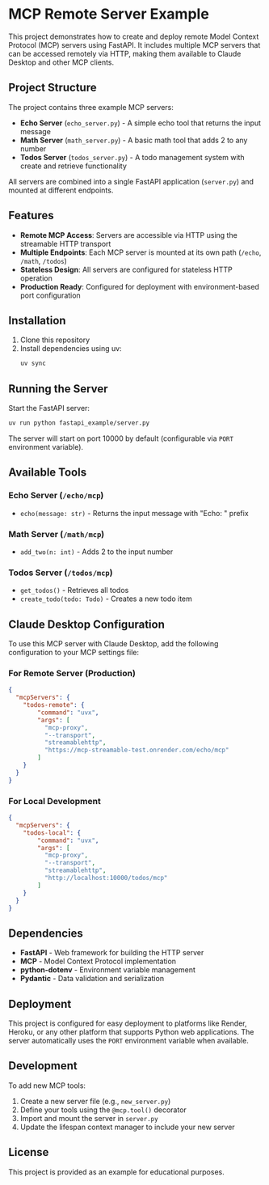 # MCP Remote Server Example

This project demonstrates how to create and deploy remote Model Context Protocol (MCP) servers using FastAPI. It includes multiple MCP servers that can be accessed remotely via HTTP, making them available to Claude Desktop and other MCP clients.

## Project Structure

The project contains three example MCP servers:

- **Echo Server** (`echo_server.py`) - A simple echo tool that returns the input message
- **Math Server** (`math_server.py`) - A basic math tool that adds 2 to any number
- **Todos Server** (`todos_server.py`) - A todo management system with create and retrieve functionality

All servers are combined into a single FastAPI application (`server.py`) and mounted at different endpoints.

## Features

- **Remote MCP Access**: Servers are accessible via HTTP using the streamable HTTP transport
- **Multiple Endpoints**: Each MCP server is mounted at its own path (`/echo`, `/math`, `/todos`)
- **Stateless Design**: All servers are configured for stateless HTTP operation
- **Production Ready**: Configured for deployment with environment-based port configuration

## Installation

1. Clone this repository
2. Install dependencies using uv:
   ```bash
   uv sync
   ```

## Running the Server

Start the FastAPI server:

```bash
uv run python fastapi_example/server.py
```

The server will start on port 10000 by default (configurable via `PORT` environment variable).

## Available Tools

### Echo Server (`/echo/mcp`)
- `echo(message: str)` - Returns the input message with "Echo: " prefix

### Math Server (`/math/mcp`)
- `add_two(n: int)` - Adds 2 to the input number

### Todos Server (`/todos/mcp`)
- `get_todos()` - Retrieves all todos
- `create_todo(todo: Todo)` - Creates a new todo item

## Claude Desktop Configuration

To use this MCP server with Claude Desktop, add the following configuration to your MCP settings file:

### For Remote Server (Production)

```json
{
  "mcpServers": {
    "todos-remote": {
        "command": "uvx",
        "args": [
          "mcp-proxy",
          "--transport",
          "streamablehttp",
          "https://mcp-streamable-test.onrender.com/echo/mcp"
        ]
    }
  }
}
```

### For Local Development

```json
{
  "mcpServers": {
    "todos-local": {
        "command": "uvx",
        "args": [
          "mcp-proxy",
          "--transport",
          "streamablehttp",
          "http://localhost:10000/todos/mcp"
        ]
    }
  }
}
```

## Dependencies

- **FastAPI** - Web framework for building the HTTP server
- **MCP** - Model Context Protocol implementation
- **python-dotenv** - Environment variable management
- **Pydantic** - Data validation and serialization

## Deployment

This project is configured for easy deployment to platforms like Render, Heroku, or any other platform that supports Python web applications. The server automatically uses the `PORT` environment variable when available.

## Development

To add new MCP tools:

1. Create a new server file (e.g., `new_server.py`)
2. Define your tools using the `@mcp.tool()` decorator
3. Import and mount the server in `server.py`
4. Update the lifespan context manager to include your new server

## License

This project is provided as an example for educational purposes.